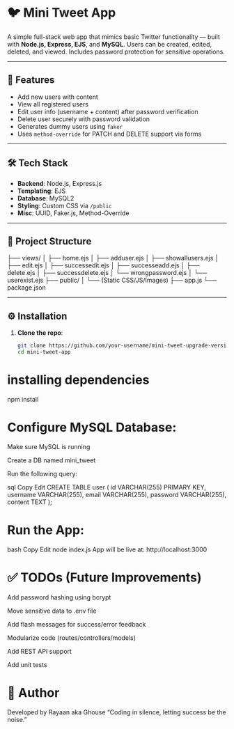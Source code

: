 # 🐦 Mini Tweet App

A simple full-stack web app that mimics basic Twitter functionality — built with **Node.js, Express, EJS**, and **MySQL**. Users can be created, edited, deleted, and viewed. Includes password protection for sensitive operations.

---

## 🚀 Features

- Add new users with content
- View all registered users
- Edit user info (username + content) after password verification
- Delete user securely with password validation
- Generates dummy users using `faker`
- Uses `method-override` for PATCH and DELETE support via forms

---

## 🛠️ Tech Stack

- **Backend**: Node.js, Express.js
- **Templating**: EJS
- **Database**: MySQL2
- **Styling**: Custom CSS via `/public`
- **Misc**: UUID, Faker.js, Method-Override

---

## 📁 Project Structure

├── views/
│ ├── home.ejs
│ ├── adduser.ejs
│ ├── showallusers.ejs
│ ├── edit.ejs
│ ├── successedit.ejs
│ ├── successeadd.ejs
│ ├── delete.ejs
│ ├── successdelete.ejs
│ └── wrongpassword.ejs
│ └── userexist.ejs
├── public/
│ └── (Static CSS/JS/Images)
├── app.js
└── package.json


---

## ⚙️ Installation

1. **Clone the repo**:
   ```bash
   git clone https://github.com/your-username/mini-tweet-upgrade-version.git
   cd mini-tweet-app

# installing dependencies
npm install


# Configure MySQL Database:

Make sure MySQL is running

Create a DB named mini_tweet

Run the following query:

sql
Copy
Edit
CREATE TABLE user (
  id VARCHAR(255) PRIMARY KEY,
  username VARCHAR(255),
  email VARCHAR(255),
  password VARCHAR(255),
  content TEXT
);
# Run the App:

bash
Copy
Edit
node index.js
App will be live at: http://localhost:3000

# ✅ TODOs (Future Improvements)
 Add password hashing using bcrypt

 Move sensitive data to .env file

 Add flash messages for success/error feedback

 Modularize code (routes/controllers/models)

 Add REST API support

 Add unit tests

 # 👤 Author
Developed by Rayaan aka Ghouse
“Coding in silence, letting success be the noise.”